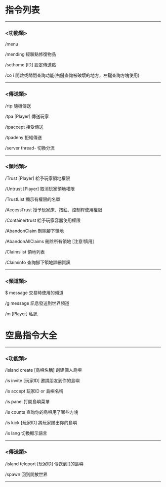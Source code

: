 # 指令列表
***
### <功能類>
/menu 

/mending 經驗點修復物品

/sethome [ID] 設定傳送點

/co i 開啟或關閉查詢功能(右鍵查詢被破壞的地方，左鍵查詢方塊使用)

***
### <傳送類>
/rtp 隨機傳送

/tpa [Player] 傳送玩家

/tpaccept 接受傳送

/tpadeny 拒絕傳送

/server thread- 切換分流

***
### <領地類>
/Trust [Player] 給予玩家領地權限

/Untrust [Player] 取消玩家領地權限

/TrustList 顯示有權限的名單

/AccessTrust 授予玩家床、按鈕、控制桿使用權限

/Containertrust 給予玩家容器使用權限

/AbandonClaim  刪除腳下領地

/AbandonAllClaims 刪除所有領地 [注意!慎用]

/Claimslist 領地列表

/Claiminfo 查詢腳下領地詳細資訊
***
### <頻道類>
$ message 交易時使用的頻道

/g message 訊息發送到世界頻道

/m [Player] 私訊
# 空島指令大全
***
### <功能類>
/island create [島嶼名稱] 創建個人島嶼

/is invite [玩家ID] 邀請朋友到你的島嶼

/is accept 玩家ID or 島嶼名稱

/is panel 打開島嶼菜單

/is counts 查詢你的島嶼用了哪些方塊

/is kick [玩家ID] 將玩家踢出你的島嶼

/is lang 切換顯示語言
***
### <傳送類>
/island teleport [玩家ID] 傳送到[]的島嶼

/spawn 回到開放世界
***
